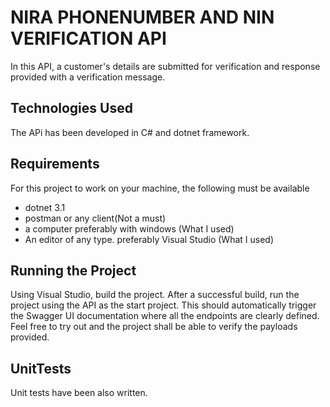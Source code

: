 # NIRA PHONENUMBER AND NIN VERIFICATION API

In this API, a customer's details are submitted for verification and response provided with a verification message.

## Technologies Used

The APi has been developed in C# and dotnet framework.

## Requirements

For this project to work on your machine, the following must be available

- dotnet 3.1
- postman or any client(Not a must)
- a computer preferably with windows (What I used)
- An editor of any type. preferably Visual Studio (What I used)

## Running the Project

Using Visual Studio, build the project. After a successful build, run the project using the API as the start project.
This should automatically trigger the Swagger UI documentation where all the endpoints are clearly defined. Feel free to try out and the project shall be able to verify the payloads provided.

## UnitTests

Unit tests have been also written.
